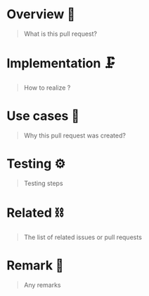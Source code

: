 # Overview :rocket:
> What is this pull request?

# Implementation :clamp:
> How to realize ?

# Use cases :chopsticks:
> Why this pull request was created?

# Testing :gear:
> Testing steps

# Related :chains:
> The list of related issues or pull requests

# Remark :eyes:
> Any remarks
